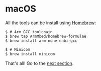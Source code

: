 # macOS

All the tools can be install using [Homebrew]:

[Homebrew]: http://brew.sh/

``` console
$ # Arm GCC toolchain
$ brew tap ArmMbed/homebrew-formulae
$ brew install arm-none-eabi-gcc

$ # Minicom
$ brew install minicom
```

That's all! Go to the [next section].

[next section]: verify.md
